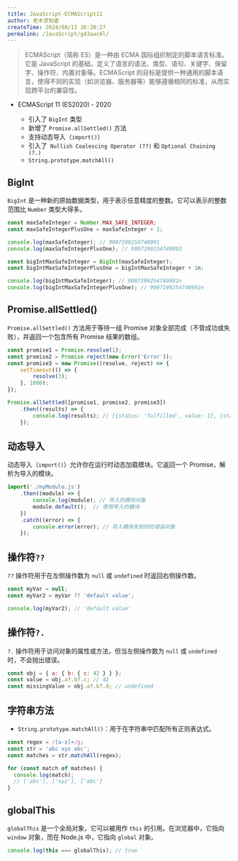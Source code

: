 ```yaml
---
title: JavaScript-ECMAScript11
author: 老木求知者
createTime: 2024/08/13 16:20:27
permalink: /JavaScript/g43aac6l/
---
```

> ECMAScript（简称 ES）是一种由 ECMA 国际组织制定的脚本语言标准。它是 JavaScript 的基础，定义了语言的语法、类型、语句、关键字、保留字、操作符、内置对象等。ECMAScript 的目标是提供一种通用的脚本语言，使得不同的实现（如浏览器、服务器等）能够遵循相同的标准，从而实现跨平台的兼容性。

-   ECMAScript 11 (ES2020) - 2020
   
    -   引入了 `BigInt` 类型
    -   新增了 `Promise.allSettled()` 方法
    -   支持动态导入（`import()`）
    -   引入了` Nullish Coalescing Operator (??)` 和 `Optional Chaining (?.)`
    -   `String.prototype.matchAll()`

## BigInt

`BigInt` 是一种新的原始数据类型，用于表示任意精度的整数。它可以表示的整数范围比 `Number` 类型大得多。

```js
const maxSafeInteger = Number.MAX_SAFE_INTEGER;
const maxSafeIntegerPlusOne = maxSafeInteger + 1;

console.log(maxSafeInteger); // 9007199254740991
console.log(maxSafeIntegerPlusOne); // 9007199254740992

const bigIntMaxSafeInteger = BigInt(maxSafeInteger);
const bigIntMaxSafeIntegerPlusOne = bigIntMaxSafeInteger + 1n;

console.log(bigIntMaxSafeInteger); // 9007199254740991n
console.log(bigIntMaxSafeIntegerPlusOne); // 9007199254740992n
```

## Promise.allSettled()

`Promise.allSettled()` 方法用于等待一组 Promise 对象全部完成（不管成功或失败），并返回一个包含所有 Promise 结果的数组。

```js
const promise1 = Promise.resolve(1);
const promise2 = Promise.reject(new Error('Error'));
const promise3 = new Promise((resolve, reject) => {
    setTimeout(() => {
        resolve(3);
    }, 1000);
});

Promise.allSettled([promise1, promise2, promise3])
    .then((results) => {
        console.log(results); // [{status: 'fulfilled', value: 1}, {status: 'rejected', reason: Error: Error}, {status: 'fulfilled', value: 3}]
    });
```
## 动态导入

动态导入（`import()`）允许你在运行时动态加载模块。它返回一个 Promise，解析为导入的模块。

```js
import('./myModule.js')
    .then((module) => {
        console.log(module); // 导入的模块对象
        module.default();  // 使用导入的模块
    })
    .catch((error) => {
        console.error(error); // 导入模块失败时的错误对象
    });
```

## 操作符`??`

`??` 操作符用于在左侧操作数为 `null` 或 `undefined` 时返回右侧操作数。

```js
const myVar = null;
const myVar2 = myVar ?? 'default value';

console.log(myVar2); // 'default value'
```

## 操作符`?.`

`?.` 操作符用于访问对象的属性或方法，但当左侧操作数为 `null` 或 `undefined` 时，不会抛出错误。

```js
const obj = { a: { b: { c: 42 } } };
const value = obj.a?.b?.c; // 42
const missingValue = obj.a?.b?.d; // undefined
```

## 字符串方法

-   `String.prototype.matchAll()`：用于在字符串中匹配所有正则表达式。

```js
const regex = /[a-z]+/g;
const str = 'abc xyz abc';
const matches = str.matchAll(regex);

for (const match of matches) {
  console.log(match);
  // ['abc'], ['xyz'], ['abc']
}
```


## globalThis

`globalThis` 是一个全局对象，它可以被用作 `this` 的引用。在浏览器中，它指向 `window` 对象，而在 Node.js 中，它指向 `global` 对象。

```js
console.log(this === globalThis); // true
```





